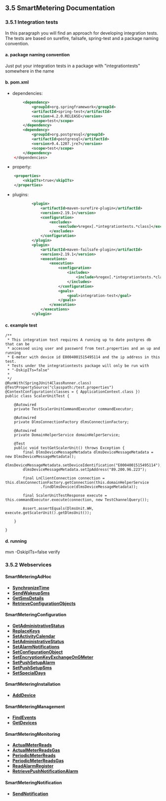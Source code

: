 ## 3.5 SmartMetering Documentation


### 3.5.1 Integration tests

In this paragraph you will find an approach for developing integration tests. The tests are based on surefire, failsafe, spring-test and a package naming convention.

#### a. package naming convention
Just put your integration tests in a package with "integrationtests" somewhere in the name  
#### b. pom.xml
* dependencies:
```xml
        <dependency>
            <groupId>org.springframework</groupId>
            <artifactId>spring-test</artifactId>
            <version>4.2.0.RELEASE</version>
            <scope>test</scope>
        </dependency>
        <dependency>
            <groupId>org.postgresql</groupId>
            <artifactId>postgresql</artifactId>
            <version>9.4.1207.jre7</version>
            <scope>test</scope>
        </dependency>
    </dependencies>
```
* property:
```xml
    <properties>
        <skipITs>true</skipITs>
    </properties>
```
* plugins:
```xml
            <plugin>
                <artifactId>maven-surefire-plugin</artifactId>
                <version>2.19.1</version>
                <configuration>
                    <excludes>
                        <exclude>%regex[.*integrationtests.*class]</exclude>                        
                    </excludes>
                </configuration>
            </plugin>
            <plugin>
                <artifactId>maven-failsafe-plugin</artifactId>
                <version>2.19.1</version>
                <executions>
                    <execution>
                        <configuration>
                            <includes>
                                <include>%regex[.*integrationtests.*class]</include>                            
                            </includes>
                        </configuration>
                        <goals>
                            <goal>integration-test</goal>
                        </goals>
                    </execution>
                </executions> 
            </plugin>
```

#### c. example test
```
/**
 * This integration test requires A running up to date postgres db that can be
 * accessed using user and password from test.properties and an up and running
 * E-meter with device id E0004001515495114 and the ip address in this test.
 * Tests under the integrationtests package will only be run with
 * "-DskipITs=false"
 *
 */
@RunWith(SpringJUnit4ClassRunner.class)
@TestPropertySource("classpath:/test.properties")
@ContextConfiguration(classes = { ApplicationContext.class })
public class ScalerUnitTest {

    @Autowired
    private TestScalerUnitCommandExecutor commandExecutor;

    @Autowired
    private DlmsConnectionFactory dlmsConnectionFactory;

    @Autowired
    private DomainHelperService domainHelperService;

    @Test
    public void testGetScalerUnit() throws Exception {
        final DlmsDeviceMessageMetadata dlmsDeviceMessageMetadata = new DlmsDeviceMessageMetadata();
        dlmsDeviceMessageMetadata.setDeviceIdentification("E0004001515495114");
        dlmsDeviceMessageMetadata.setIpAddress("89.200.96.223");

        final LnClientConnection connection = this.dlmsConnectionFactory.getConnection(this.domainHelperService
                .findDlmsDevice(dlmsDeviceMessageMetadata));

        final ScalerUnitTestResponse execute = this.commandExecutor.execute(connection, new TestChannelQuery());

        Assert.assertEquals(DlmsUnit.WH, execute.getScalerUnit().getDlmsUnit());

    }

}
```
#### d. running
mvn -DskipITs=false verify

### 3.5.2 Webservices

#### SmartMeteringAdHoc
- **[SynchronizeTime](./section3.x/SynchronizeTime.md)**
- **[SendWakeupSms](./section3.x/SendWakeupSms.md)**
- **[GetSmsDetails](./section3.x/GetSmsDetails.md)**
- **[RetrieveConfigurationObjects](./section3.x/RetrieveConfigurationObjects.md)**

#### SmartMeteringConfiguration
- **[GetAdministrativeStatus](./section3.x/GetAdministrativeStatus.md)**
- **[ReplaceKeys](./section3.x/ReplaceKeys.md)**
- **[SetActivityCalendar](./section3.x/SetActivityCalendar.md)**
- **[SetAdministrativeStatus](./section3.x/SetAdministrativeStatus.md)**
- **[SetAlarmNotifications](./section3.x/SetAlarmNotifications.md)**
- **[SetConfigurationObject](./section3.x/SetConfigurationObject.md)**
- **[SetEncryptionKeyExchangeOnGMeter](./section3.x/SetEncryptionKeyExchangeOnGMeter.md)**
- **[SetPushSetupAlarm](./section3.x/SetPushSetupAlarm.md)**
- **[SetPushSetupSms](./section3.x/SetPushSetupSms.md)**
- **[SetSpecialDays](./section3.x/SetSpecialDays.md)**

#### SmartMeteringInstallation
- **[AddDevice](./section3.x/AddDevice.md)**

#### SmartMeteringManagement
- **[FindEvents](./section3.x/FindEvents.md)**
- **[GetDevices](./section3.x/GetDevices.md)**

#### SmartMeteringMonitoring
- **[ActualMeterReads](./section3.x/ActualMeterReads.md)**
- **[ActualMeterReadsGas](./section3.x/ActualMeterReadsGas.md)**
- **[PeriodicMeterReads](./section3.x/PeriodicMeterReads.md)**
- **[PeriodicMeterReadsGas](./section3.x/PeriodicMeterReadsGas.md)**
- **[ReadAlarmRegister](./section3.x/ReadAlarmRegister.md)**
- **[RetrievePushNotificationAlarm](./section3.x/RetrievePushNotificationAlarm.md)**

#### SmartMeteringNotification
- **[SendNotification](./section3.x/SendNotification.md)**


